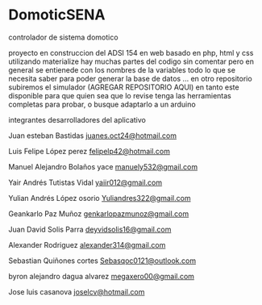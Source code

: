 # DomoticSENA

controlador de sistema domotico

proyecto en construccion del ADSI 154 en web basado en php, html y css utilizando materialize  hay muchas partes del codigo sin comentar pero en general se entienede con los nombres de la variables todo lo que se necesita saber para poder generar la base de datos ... en otro repositorio subiremos el simulador (AGREGAR REPOSITORIO AQUI) en tanto este disponible para que quien sea que lo revise tenga las herramientas completas para probar, o busque adaptarlo a un arduino 

integrantes desarrolladores del aplicativo 

Juan esteban  Bastidas	        juanes.oct24@hotmail.com

Luis Felipe 	López perez	      felipelp42@hotmail.com

Manuel Alejandro 	Bolaños yace	manuely532@gmail.com

Yair Andrés 	Tutistas Vidal	  yaiir012@gmail.com

Yulian Andrés López osorio	    Yuliandres322@gmail.com

Geankarlo 	  Paz Muñoz	        genkarlopazmunoz@gmail.com

Juan David 	  Solis Parra	      deyvidsolis16@gmail.com

Alexander	    Rodriguez 	      alexander314@gmail.com

Sebastian	    Quiñones cortes   Sebasqoc0121@outlook.com

byron alejandro	dagua alvarez   megaxero00@gmail.com

Jose luis 	  casanova          joselcv@hotmail.com

